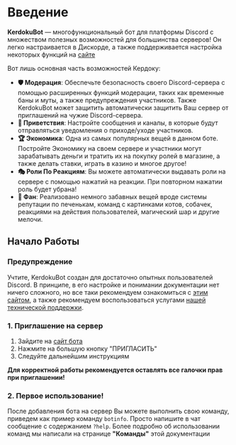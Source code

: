 # Введение

**KerdokuBot** — многофункциональный бот для платформы Discord с множеством полезных возможностей для большинства серверов! Он легко настраивается в Дискорде, а также поддерживается настройка некоторых функций на [сайте](https://kerdoku.top/)

Вот лишь основная часть возможностей Кердоку:

* **🛡 Модерация**: Обеспечьте безопасность своего Discord-сервера с помощью расширенных функций модерации, таких как временные баны и муты, а также предупреждения участников. Также KerdokuBot может защитить автоматически защитить Ваш сервер от приглашений на чужие Discord-сервера.
* **👋 Приветствия**: Настройте сообщения и каналы, в которые будут отправляться уведомления о приходе/уходе участников.
* **🏆 Экономика**: Одна из самых популярных вещей в данном боте. Постройте Экономику на своем сервере и участники могут зарабатывать деньги и тратить их на покупку ролей в магазине, а также делать ставки, играть в казино и многое другое!
* **🎭 Роли По Реакциям**: Вы можете автоматически выдавать роли на сервере с помощью нажатий на реакции. При повторном нажатии роль будет убрана!
* **🤣 Фан**: Реализовано немного забавных вещей вроде системы репутации по печенькам, команд с картинками котов, собачек, реакциями на действия пользователей, магический шар и другие мелочи.

## Начало Работы
### Предупреждение
Учтите, KerdokuBot создан для достаточно опытных пользователей Discord. В принципе, в его настройке и понимании документации нет ничего сложного, но все таки рекомендуем ознакомиться с [этим сайтом](https://support.discord.com/hc/ru), а также рекомендуем воспользоваться услугами [нашей технической поддержки](https://discord.gg/5qXgJvr).

### 1. Приглашение на сервер
1. Зайдите на [сайт бота](https://kerdoku.top)
2. Нажмите на большую кнопку "ПРИГЛАСИТЬ"
3. Следуйте дальнейшим инструкциям

**Для корректной работы рекомендуется оставлять все галочки прав при приглашении!**

### 2.  Первое использование!
После добавления бота на сервер Вы можете выполнить свою команду, приведем как пример команду `botinfo`. Просто напишите в чат сообщение с содержанием `?help`. Более подробно об использовании команд мы написали на странице **"Команды"** этой документации
